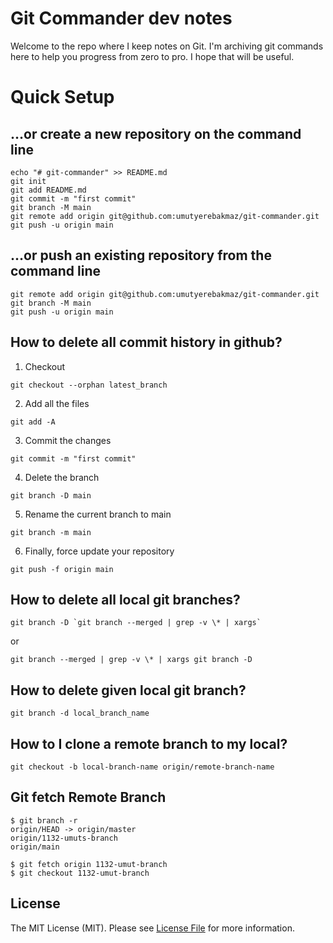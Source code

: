 # Git Commander dev notes
Welcome to the repo where I keep notes on Git. I'm archiving git commands here to help you progress from zero to pro. I hope that will be useful.
# Quick Setup

## …or create a new repository on the command line
```
echo "# git-commander" >> README.md
git init
git add README.md
git commit -m "first commit"
git branch -M main
git remote add origin git@github.com:umutyerebakmaz/git-commander.git
git push -u origin main
```

## …or push an existing repository from the command line

```
git remote add origin git@github.com:umutyerebakmaz/git-commander.git
git branch -M main
git push -u origin main
```

## How to delete all commit history in github?

1. Checkout
```
git checkout --orphan latest_branch
```

2. Add all the files
```
git add -A
```

3. Commit the changes
```
git commit -m "first commit"
```

4. Delete the branch
```
git branch -D main
```

5. Rename the current branch to main
```
git branch -m main
```

6. Finally, force update your repository
```
git push -f origin main
```

## How to delete all local git branches?
```
git branch -D `git branch --merged | grep -v \* | xargs`
```
or 
```
git branch --merged | grep -v \* | xargs git branch -D 
```

## How to delete given local git branch?

```
git branch -d local_branch_name
```

## How to I clone a remote branch to my local?

```
git checkout -b local-branch-name origin/remote-branch-name
```

## Git fetch Remote Branch

```
$ git branch -r
origin/HEAD -> origin/master
origin/1132-umuts-branch
origin/main

$ git fetch origin 1132-umut-branch
$ git checkout 1132-umut-branch
```
## License

The MIT License (MIT). Please see [License File](https://github.com/umutyerebakmaz/git-commander/blob/main/LICENCE) for more information.
